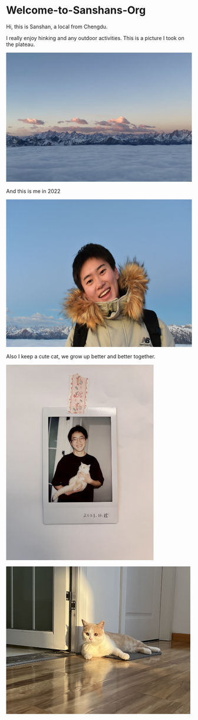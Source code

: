 # Welcome-to-Sanshans-Org

Hi, this is Sanshan, a local from Chengdu.

I really enjoy hinking and any outdoor activities. This is a picture I took on the plateau.

<img src="https://github.com/gtb-2022-gan-sanshan/Welcome-to-Sanshans-Org/blob/main/0%20(2).jpg" width="600" height="350"/><br/>


And this is me in 2022


<img src="https://github.com/gtb-2022-gan-sanshan/Welcome-to-Sanshans-Org/blob/main/0%20(1).jpg" width="600" height="400"/><br/>

Also I keep a cute cat, we grow up better and better together.


<img src="https://github.com/gtb-2022-gan-sanshan/Welcome-to-Sanshans-Org/blob/main/0%20(3).jpg" width="400" height="530"/><br/>


<img src="https://github.com/gtb-2022-gan-sanshan/Welcome-to-Sanshans-Org/blob/main/0%20(5).jpg" width="500" height="400"/><br/>





